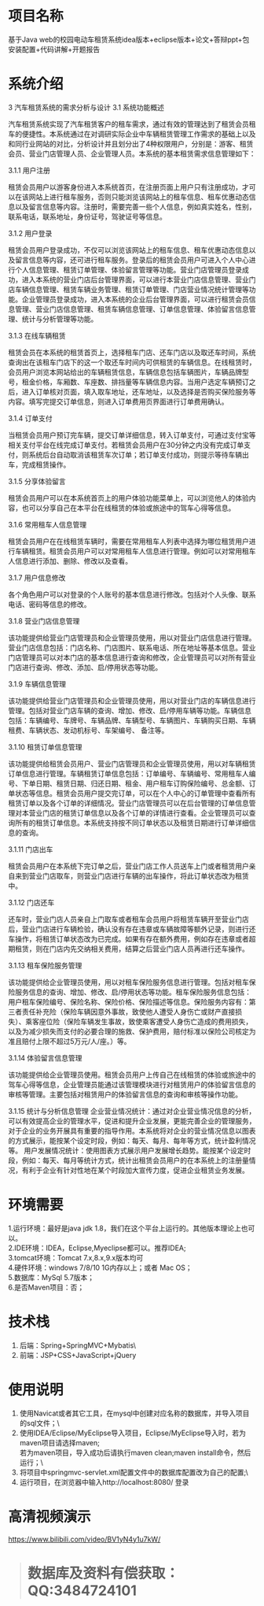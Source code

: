 # 项目名称

基于Java web的校园电动车租赁系统idea版本+eclipse版本+论文+答辩ppt+包安装配置+代码讲解+开题报告

# 系统介绍
3 汽车租赁系统的需求分析与设计
3.1 系统功能概述

汽车租赁系统实现了汽车租赁客户的租车需求，通过有效的管理达到了租赁会员租车的便捷性。本系统通过在对调研实际企业中车辆租赁管理工作需求的基础上以及和同行业网站的对比，分析设计并且划分出了4种权限用户，分别是：游客、租赁会员、营业门店管理人员、企业管理人员。本系统的基本租赁需求信息管理如下：

3.1.1 用户注册

租赁会员用户以游客身份进入本系统首页，在注册页面上用户只有注册成功，才可以在该网站上进行租车服务，否则只能浏览该网站上的租车信息、租车优惠动态信息以及留言信息等内容。注册时，需要完善一些个人信息，例如真实姓名，性别，联系电话，联系地址，身份证号，驾驶证号等信息。

3.1.2 用户登录

租赁会员用户登录成功，不仅可以浏览该网站上的租车信息、租车优惠动态信息以及留言信息等内容，还可进行租车服务。登录后的租赁会员用户可进入个人中心进行个人信息管理、租赁订单管理、体验留言管理等功能。营业门店管理员登录成功，进入本系统的营业门店后台管理界面，可以进行本营业门店信息管理、营业门店车辆信息管理、租赁车辆业务管理、租赁订单管理、门店营业情况统计管理等功能。企业管理员登录成功，进入本系统的企业后台管理界面，可以进行租赁会员信息管理、营业门店信息管理、租赁车辆信息管理、订单信息管理、体验留言信息管理、统计与分析管理等功能。

3.1.3 在线车辆租赁

租赁会员在本系统的租赁首页上，选择租车门店、还车门店以及取还车时间，系统查询出在该租车门店下的这一个取还车时间内可供租赁的车辆信息。在线租赁时，会员用户浏览本网站给出的车辆租赁信息，车辆信息包括车辆图片，车辆品牌型号，租金价格，车厢数、车座数、排挡量等车辆信息内容。当用户选定车辆预订之后，进入订单核对页面，填入取车地址，还车地址，以及选择是否购买保险服务等内容。填写完提交订单信息，则进入订单费用页界面进行订单费用确认。

3.1.4 订单支付

当租赁会员用户预订完车辆，提交订单详细信息，转入订单支付，可通过支付宝等相关支付平台在线完成订单支付。若租赁会员用户在30分钟之内没有完成订单支付，则系统后台自动取消该租赁车次订单；若订单支付成功，则提示等待车辆出车，完成租赁操作。

3.1.5 分享体验留言

租赁会员用户可以在本系统首页上的用户体验功能菜单上，可以浏览他人的体验内容，也可以分享自己在本平台在线租赁的体验或旅途中的驾车心得等信息。

3.1.6 常用租车人信息管理

租赁会员用户在在线租赁车辆时，需要在常用租车人列表中选择为哪位租赁用户进行车辆租赁。租赁会员用户可以对常用租车人信息进行管理。例如可以对常用租车人信息进行添加、删除、修改以及查看。

3.1.7 用户信息修改

各个角色用户可以对登录的个人账号的基本信息进行修改。包括对个人头像、联系电话、密码等信息的修改。

3.1.8 营业门店信息管理

该功能提供给营业门店管理员和企业管理员使用，用以对营业门店信息进行管理。营业门店信息包括：门店名称、门店图片、联系电话、所在地址等基本信息。营业门店管理员可以对本门店的基本信息进行查询和修改，企业管理员可以对所有营业门店进行查询、修改、添加、启/停用状态等功能。

3.1.9 车辆信息管理

该功能提供给营业门店管理员和企业管理员使用，用以对营业门店的车辆信息进行管理。包括对营业门店车辆的查询、增加、修改、启/停用车辆等功能。车辆信息包括：车辆编号、车牌号、车辆品牌、车辆型号、车辆图片、车辆购买日期、车辆租费、车辆状态、发动机标号、车架编号、 备注等。

3.1.10 租赁订单信息管理

该功能提供给租赁会员用户、营业门店管理员和企业管理员使用，用以对车辆租赁订单信息进行管理。车辆租赁订单信息包括：订单编号、车辆编号、常用租车人编号、下单日期、租赁日期、归还日期、租金、用户租车订购保险编号、总金额、订单状态等信息。租赁会员用户提交完订单，可以在个人中心的订单管理中查看所有租赁订单以及各个订单的详细情况。营业门店管理员可以在后台管理的订单信息管理对本营业门店的租赁订单信息以及各个订单的详情进行查看。企业管理员可以查询所有的租赁订单信息。本系统支持按不同订单状态以及租赁日期进行订单详细信息的查询。

3.1.11 门店出车

租赁会员用户在本系统下完订单之后，营业门店工作人员送车上门或者租赁用户亲自来到营业门店取车，则营业门店进行车辆的出车操作，将此订单状态改为租赁中。

3.1.12 门店还车

还车时，营业门店人员亲自上门取车或者租车会员用户将租赁车辆开至营业门店后，营业门店进行车辆检验，确认没有存在违章或车辆故障等额外记录，则进行还车操作，将租赁订单状态改为已完成。如果有存在额外费用，例如存在违章或者超期租赁，则在门店内先交纳相关费用，结算之后营业门店人员再进行还车操作。

3.1.13 租车保险服务管理

该功能提供给企业管理员使用，用以对租车保险服务信息进行管理。包括对租车保险服务信息的查询、增加、修改、启/停用状态等功能。租车保险服务信息包括：用户租车保险编号、保险名称、保险价格、保险描述等信息。保险服务内容有：第三者责任补充险（保险车辆因意外事故，致使他人遭受人身伤亡或财产直接损失）、乘客座位险（保险车辆发生事故，致使乘客遭受人身伤亡造成的费用损失，以及为减少损失而支付的必要合理的施救、保护费用，赔付标准以保险公司核定为准且赔付上限不超过5万元/人/座。）等。

3.1.14 体验留言信息管理

该功能提供给企业管理员使用。租赁会员用户上传自己在线租赁的体验或旅途中的驾车心得等信息，企业管理员能通过该管理模块进行对租赁用户的体验留言信息的审核等管理。主要包括对租赁用户的体验留言信息的查询和审核等操作功能。

3.1.15 统计与分析信息管理
企业营业情况统计：通过对企业营业情况信息的分析，可以有效提高企业的管理水平，促进和提升企业发展，更能完善企业的管理服务，对于企业的业务开展具有重要的指导作用。本系统将对企业的营业情况信息以图表的方式展示，能按某个设定时段，例如：每天、每月、每年等方式，统计盈利情况等。
用户发展情况统计：使用图表方式展示用户发展增长趋势。能按某个设定时段，例如：每天、每月等统计方式，统计出租赁会员用户的在本系统上的注册量情况，有利于企业有针对性地在某个时段加大宣传力度，促进企业租赁业务发展。

# 环境需要

1.运行环境：最好是java jdk 1.8，我们在这个平台上运行的。其他版本理论上也可以。\
2.IDE环境：IDEA，Eclipse,Myeclipse都可以。推荐IDEA;\
3.tomcat环境：Tomcat 7.x,8.x,9.x版本均可\
4.硬件环境：windows 7/8/10 1G内存以上；或者 Mac OS； \
5.数据库：MySql 5.7版本；\
6.是否Maven项目：否；

# 技术栈

1. 后端：Spring+SpringMVC+Mybatis\
2. 前端：JSP+CSS+JavaScript+jQuery

# 使用说明

1. 使用Navicat或者其它工具，在mysql中创建对应名称的数据库，并导入项目的sql文件；\
2. 使用IDEA/Eclipse/MyEclipse导入项目，Eclipse/MyEclipse导入时，若为maven项目请选择maven;\
若为maven项目，导入成功后请执行maven clean;maven install命令，然后运行；\
3. 将项目中springmvc-servlet.xml配置文件中的数据库配置改为自己的配置;\
4. 运行项目，在浏览器中输入http://localhost:8080/ 登录

# 高清视频演示

https://www.bilibili.com/video/BV1yN4y1u7kW/

> # **数据库及资料有偿获取：QQ:3484724101**

​